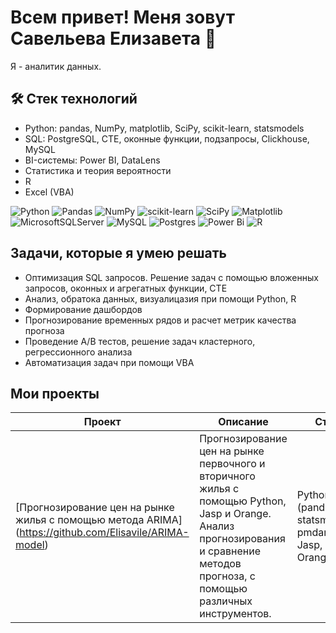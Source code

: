 # Всем привет! Меня зовут Савельева Елизавета 👋
Я - аналитик данных. 
<!---
Elisavile/Elisavile is a ✨ special ✨ repository because its `README.md` (this file) appears on your GitHub profile.
You can click the Preview link to take a look at your changes.
--->
## 🛠 Стек технологий
*   Python: pandas, NumPy, matplotlib, SciPy, scikit-learn, statsmodels
*   SQL: PostgreSQL, CTE, оконные функции, подзапросы, Clickhouse, MySQL
*   BI-системы: Power BI, DataLens
*   Статистика и теория вероятности
*   R
*   Excel (VBA)
  
![Python](https://img.shields.io/badge/python-3670A0?style=for-the-badge&logo=python&logoColor=ffdd54)
![Pandas](https://img.shields.io/badge/pandas-%23150458.svg?style=for-the-badge&logo=pandas&logoColor=white)
![NumPy](https://img.shields.io/badge/numpy-%23013243.svg?style=for-the-badge&logo=numpy&logoColor=white)
![scikit-learn](https://img.shields.io/badge/scikit--learn-%23F7931E.svg?style=for-the-badge&logo=scikit-learn&logoColor=white)
![SciPy](https://img.shields.io/badge/SciPy-%230C55A5.svg?style=for-the-badge&logo=scipy&logoColor=%white)
![Matplotlib](https://img.shields.io/badge/Matplotlib-%23ffffff.svg?style=for-the-badge&logo=Matplotlib&logoColor=black)
![MicrosoftSQLServer](https://img.shields.io/badge/Microsoft%20SQL%20Server-CC2927?style=for-the-badge&logo=microsoft%20sql%20server&logoColor=white)
![MySQL](https://img.shields.io/badge/mysql-4479A1.svg?style=for-the-badge&logo=mysql&logoColor=white)
![Postgres](https://img.shields.io/badge/postgres-%23316192.svg?style=for-the-badge&logo=postgresql&logoColor=white)
![Power Bi](https://img.shields.io/badge/power_bi-F2C811?style=for-the-badge&logo=powerbi&logoColor=black)
![R](https://img.shields.io/badge/r-%23276DC3.svg?style=for-the-badge&logo=r&logoColor=white)


## Задачи, которые я умею решать
* Оптимизация SQL запросов. Решение задач с помощью вложенных запросов, оконных и агрегатных функции, CTE
* Анализ, обратока данных, визуалицазия при помощи Python, R
* Формирование дашбордов
* Прогнозирование временных рядов и расчет метрик качества прогноза
* Проведение A/B тестов, решение задач кластерного, регрессионного анализа
* Автоматизация задач при помощи VBA

## Мои проекты
| Проект | Описание | Стек |
| ---- | ---- | ---- |
| [Прогнозирование цен на рынке жилья с помощью метода ARIMA] (https://github.com/Elisavile/ARIMA-model) | Прогнозирование цен на рынке первочного и вторичного жилья с помощью Python, Jasp и Orange. Анализ прогнозирования и сравнение методов прогноза, с помощью различных инструментов. | Python (pandas, statsmodels, pmdarima), Jasp, Orange |



